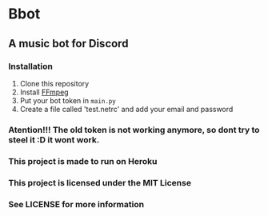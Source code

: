 # Bbot
## A music bot for Discord

### Installation
1. Clone this repository
2. Install [FFmpeg](https://ffmpeg.org/download.html)
3. Put your bot token in `main.py`
4. Create a file called 'test.netrc' and add your email and password

### Atention!!! The old token is not working anymore, so dont try to steel it :D it wont work.

### This project is made to run on Heroku

### This project is licensed under the MIT License
### See LICENSE for more information